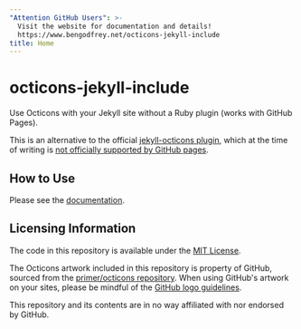 ```yaml
---
"Attention GitHub Users": >-
  Visit the website for documentation and details!
  https://www.bengodfrey.net/octicons-jekyll-include
title: Home
---
```


# octicons-jekyll-include

Use Octicons with your Jekyll site without a Ruby plugin (works with GitHub Pages).

This is an alternative to the official [jekyll-octicons plugin][jkl-octicons],
which at the time of writing is [not officially supported by GitHub pages][pages].

## How to Use

Please see the [documentation](docs).

## Licensing Information

The code in this repository is available under the [MIT License](LICENSE).

The Octicons artwork included in this repository is property of GitHub, sourced from
the [primer/octicons repository][octicons-repo]. When using GitHub's artwork on your
sites, please be mindful of the [GitHub logo guidelines][gh-logo-guidelines].

This repository and its contents are in no way affiliated with nor endorsed by
GitHub.

[jkl-octicons]: https://github.com/primer/octicons/tree/master/lib/octicons_jekyll
[pages]: https://pages.github.com/versions/
[octicons-repo]: https://github.com/primer/octicons
[gh-logo-guidelines]: https://github.com/logos
